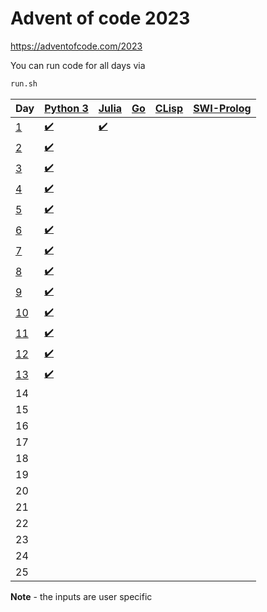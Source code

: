 # Advent of code 2023
https://adventofcode.com/2023

You can run code for all days via 
```bash
run.sh
```

| Day | [Python 3](https://www.python.org/) | [Julia](https://julialang.org/) | [Go](https://go.dev/) | [CLisp](https://clisp.sourceforge.io/) | [SWI-Prolog](https://www.swi-prolog.org/)
| --- | ----------- | ----------- | ----------- | ----------- | ----------- |
| [1](https://adventofcode.com/2023/day/1) | [:heavy_check_mark:](01/main.py) | [:heavy_check_mark:](01/main.jl) | | | |
| [2](https://adventofcode.com/2023/day/2) | [:heavy_check_mark:](02/main.py) | | | | |
| [3](https://adventofcode.com/2023/day/3) | [:heavy_check_mark:](03/main.py) | | | | |
| [4](https://adventofcode.com/2023/day/4) | [:heavy_check_mark:](04/main.py) | | | | |
| [5](https://adventofcode.com/2023/day/5) | [:heavy_check_mark:](05/main.py) | | | | |
| [6](https://adventofcode.com/2023/day/6) | [:heavy_check_mark:](06/main.py) | | | | |
| [7](https://adventofcode.com/2023/day/7) | [:heavy_check_mark:](07/main.py) | | | | |
| [8](https://adventofcode.com/2023/day/8) | [:heavy_check_mark:](08/main.py) | | | | |
| [9](https://adventofcode.com/2023/day/9) | [:heavy_check_mark:](09/main.py) | | | | |
| [10](https://adventofcode.com/2023/day/10) | [:heavy_check_mark:](10/main.py) | | | | |
| [11](https://adventofcode.com/2023/day/11) | [:heavy_check_mark:](11/main.py) | | | | |
| [12](https://adventofcode.com/2023/day/12) | [:heavy_check_mark:](12/main.py) | | | | |
| [13](https://adventofcode.com/2023/day/13) | [:heavy_check_mark:](13/main.py) | | | | |
| 14 | | | | | |
| 15 | | | | | |
| 16 | | | | | |
| 17 | | | | | |
| 18 | | | | | |
| 19 | | | | | |
| 20 | | | | | |
| 21 | | | | | |
| 22 | | | | | |
| 23 | | | | | |
| 24 | | | | | |
| 25 | | | | | |

**Note** - the inputs are user specific
